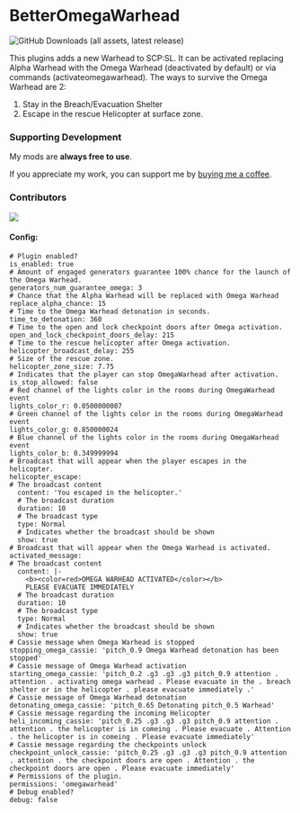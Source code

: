 # BetterOmegaWarhead 

![GitHub Downloads (all assets, latest release)](https://img.shields.io/github/downloads/iomatix/-SCPSL-BetterOmegaWarhead/latest/total?sort=date&style=for-the-badge)

This plugins adds a new Warhead to SCP:SL. It can be activated replacing Alpha Warhead with the Omega Warhead (deactivated by default) or via commands (activateomegawarhead). The ways to survive the Omega Warhead are 2:
1. Stay in the Breach/Evacuation Shelter
2. Escape in the rescue Helicopter at surface zone.

### Supporting Development

My mods are **always free to use**.

If you appreciate my work, you can support me by [buying me a coffee](https://buymeacoffee.com/iomatix).

### Contributors

<a href="https://github.com/iomatix/-SCPSL-BetterOmegaWarhead/graphs/contributors">
  <img src="https://contrib.rocks/image?repo=iomatix/-SCPSL-BetterOmegaWarhead" />
</a>

#### Config:
```
# Plugin enabled?
is_enabled: true
# Amount of engaged generators guarantee 100% chance for the launch of the Omega Warhead.
generators_num_guarantee_omega: 3
# Chance that the Alpha Warhead will be replaced with Omega Warhead
replace_alpha_chance: 15
# Time to the Omega Warhead detonation in seconds.
time_to_detonation: 360
# Time to the open and lock checkpoint doors after Omega activation.
open_and_lock_checkpoint_doors_delay: 215
# Time to the rescue helicopter after Omega activation.
helicopter_broadcast_delay: 255
# Size of the rescue zone.
helicopter_zone_size: 7.75
# Indicates that the player can stop OmegaWarhead after activation.
is_stop_allowed: false
# Red channel of the lights color in the rooms during OmegaWarhead event
lights_color_r: 0.0500000007
# Green channel of the lights color in the rooms during OmegaWarhead event
lights_color_g: 0.850000024
# Blue channel of the lights color in the rooms during OmegaWarhead event
lights_color_b: 0.349999994
# Broadcast that will appear when the player escapes in the helicopter.
helicopter_escape:
# The broadcast content
  content: 'You escaped in the helicopter.'
  # The broadcast duration
  duration: 10
  # The broadcast type
  type: Normal
  # Indicates whether the broadcast should be shown
  show: true
# Broadcast that will appear when the Omega Warhead is activated.
activated_message:
# The broadcast content
  content: |-
    <b><color=red>OMEGA WARHEAD ACTIVATED</color></b>
    PLEASE EVACUATE IMMEDIATELY
  # The broadcast duration
  duration: 10
  # The broadcast type
  type: Normal
  # Indicates whether the broadcast should be shown
  show: true
# Cassie message when Omega Warhead is stopped
stopping_omega_cassie: 'pitch_0.9 Omega Warhead detonation has been stopped'
# Cassie message of Omega Warhead activation
starting_omega_cassie: 'pitch_0.2 .g3 .g3 .g3 pitch_0.9 attention . attention . activating omega warhead . Please evacuate in the . breach shelter or in the helicopter . please evacuate immediately .'
# Cassie message of Omega Warhead detonation
detonating_omega_cassie: 'pitch_0.65 Detonating pitch_0.5 Warhead'
# Cassie message regarding the incoming Helicopter
heli_incoming_cassie: 'pitch_0.25 .g3 .g3 .g3 pitch_0.9 attention . attention . the helicopter is in comeing . Please evacuate . Attention . the helicopter is in comeing . Please evacuate immediately'
# Cassie message regarding the checkpoints unlock
checkpoint_unlock_cassie: 'pitch_0.25 .g3 .g3 .g3 pitch_0.9 attention . attention . the checkpoint doors are open . Attention . the checkpoint doors are open . Please evacuate immediately'
# Permissions of the plugin.
permissions: 'omegawarhead'
# Debug enabled?
debug: false

```
